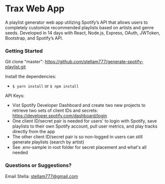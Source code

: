 # Trax Web App

A playlist generator web app utilizing Spotify’s API that allows users to completely customize recommended playlists based on artists and genre seeds. Developed in 14 days with React, Node.js, Express, OAuth, JWToken, Bootstrap, and Spotify’s API.

### Getting Started

Git clone "master":
https://github.com/stellam777/generate-spotify-playlist.git

Install the dependencies:
- `$ yarn install` or `$ npm install`

API Keys:
- Vist Spotify Developer Dashboard and create two new projects to retrieve two sets of client IDs and secrets: https://developer.spotify.com/dashboard/login
- One client ID/secret pair is needed for users' to login with Spotify, save playlists to their own Spotify account, pull user metrics, and play tracks directly from the app
- The other client ID/secret pair is so non-logged in users can still generate playlists (search by artist)
- See .env-sample in root folder for secret placement and what's all needed

### Questions or Suggestions?
Email Stella: stellam777@gmail.com
